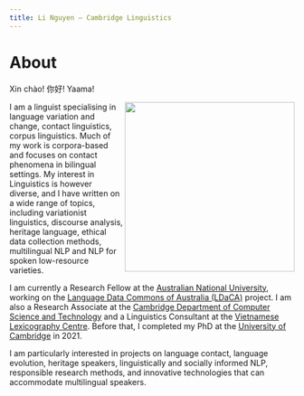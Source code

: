 ```yaml
---
title: Li Nguyen — Cambridge Linguistics
---
```


# About

Xin chào! 你好! Yaama! 

<img id="my-picture" src="boat.jpg" width="300" height="300" align="right">

I am a linguist specialising in language variation and change, contact linguistics, corpus linguistics. Much of my work is corpora-based and focuses on contact phenomena in bilingual settings. My interest in Linguistics is however diverse, and I have written on a wide range of topics, including variationist linguistics, discourse analysis, heritage language, ethical data collection methods, multilingual NLP and NLP for spoken low-resource varieties. 

I am currently a Research Fellow at the [Australian National University](http://slll.cass.anu.edu.au/), working on the [Language Data Commons of Australia (LDaCA)](https://www.ldaca.edu.au/) project. I am also a Research Associate at the [Cambridge Department of Computer Science and Technology](https://www.cst.cam.ac.uk/) and a Linguistics Consultant at the [Vietnamese Lexicography Centre](http://www.vietlex.com/). Before that, I completed my PhD at the [University of Cambridge](https://www.cam.ac.uk/) in 2021. 

I am particularly interested in projects on language contact, language evolution, heritage speakers, linguistically and socially informed NLP, responsible research methods, and innovative technologies that can accommodate multilingual speakers. 
